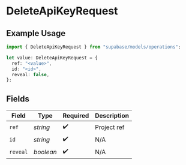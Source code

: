 # DeleteApiKeyRequest

## Example Usage

```typescript
import { DeleteApiKeyRequest } from "supabase/models/operations";

let value: DeleteApiKeyRequest = {
  ref: "<value>",
  id: "<id>",
  reveal: false,
};
```

## Fields

| Field              | Type               | Required           | Description        |
| ------------------ | ------------------ | ------------------ | ------------------ |
| `ref`              | *string*           | :heavy_check_mark: | Project ref        |
| `id`               | *string*           | :heavy_check_mark: | N/A                |
| `reveal`           | *boolean*          | :heavy_check_mark: | N/A                |